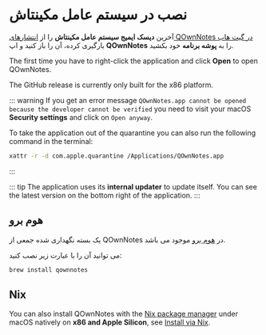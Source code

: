 # نصب در سیستم عامل مکینتاش

آخرین **دیسک ایمیج سیستم عامل مکینتاش** را از [انتشارهای QOwnNotes در گیت هاب](https://github.com/pbek/QOwnNotes/releases) بارگیری کرده، آن را باز کنید و اپ **QOwnNotes** را به **پوشه برنامه** خود بکشید.

The first time you have to right-click the application and click **Open** to open QOwnNotes.

The GitHub release is currently only built for the x86 platform.

::: warning
If you get an error message `QOwnNotes.app cannot be opened because the developer cannot be verified` you need to visit your macOS **Security settings** and click on `Open anyway`.

To take the application out of the quarantine you can also run the following command in the terminal:

```bash
xattr -r -d com.apple.quarantine /Applications/QOwnNotes.app
```
:::

::: tip
The application uses its **internal updater** to update itself. You can see the latest version on the bottom right of the application.
:::

## هوم برو

یک بسته نگهداری شده جمعی از QOwnNotes در [هوم برو](https://formulae.brew.sh/cask/qownnotes) موجود می باشد.

می توانید آن را با عبارت زیر نصب کنید:

```bash
brew install qownnotes
```

## Nix

You can also install QOwnNotes with the [Nix package manager](https://wiki.nixos.org/wiki/Nix_package_manager) under macOS natively on **x86 and Apple Silicon**, see [Install via Nix](./nix.md).
